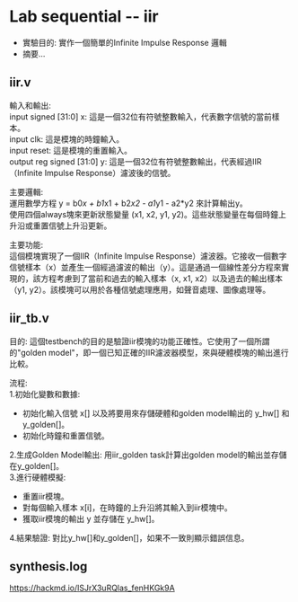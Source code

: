 # Lab sequential -- iir
* 實驗目的: 實作一個簡單的Infinite Impulse Response 邏輯
* 摘要...

## iir.v
輸入和輸出:  
input signed [31:0] x: 這是一個32位有符號整數輸入，代表數字信號的當前樣本。  
input clk: 這是模塊的時鐘輸入。  
input reset: 這是模塊的重置輸入。  
output reg signed [31:0] y: 這是一個32位有符號整數輸出，代表經過IIR（Infinite Impulse Response）濾波後的信號。

主要邏輯:  
運用數學方程 y = b0*x + b1*x1 + b2*x2 - a1*y1 - a2*y2 來計算輸出y。  
使用四個always塊來更新狀態變量 (x1, x2, y1, y2)。這些狀態變量在每個時鐘上升沿或重置信號上升沿更新。

主要功能:  
這個模塊實現了一個IIR（Infinite Impulse Response）濾波器。它接收一個數字信號樣本（x）並產生一個經過濾波的輸出（y）。這是通過一個線性差分方程來實現的，該方程考慮到了當前和過去的輸入樣本（x, x1, x2）以及過去的輸出樣本（y1, y2）。該模塊可以用於各種信號處理應用，如聲音處理、圖像處理等。

## iir_tb.v
目的: 這個testbench的目的是驗證iir模塊的功能正確性。它使用了一個所謂的"golden model"，即一個已知正確的IIR濾波器模型，來與硬體模塊的輸出進行比較。

流程:  
1.初始化變數和數據:
* 初始化輸入信號 x[] 以及將要用來存儲硬體和golden model輸出的 y_hw[] 和 y_golden[]。
* 初始化時鐘和重置信號。

2.生成Golden Model輸出: 用iir_golden task計算出golden model的輸出並存儲在y_golden[]。  
3.進行硬體模擬:
* 重置iir模塊。
* 對每個輸入樣本 x[i]，在時鐘的上升沿將其輸入到iir模塊中。
* 獲取iir模塊的輸出 y 並存儲在 y_hw[]。

4.結果驗證: 對比y_hw[]和y_golden[]，如果不一致則顯示錯誤信息。

## synthesis.log
https://hackmd.io/lSJrX3uRQlas_fenHKGk9A
